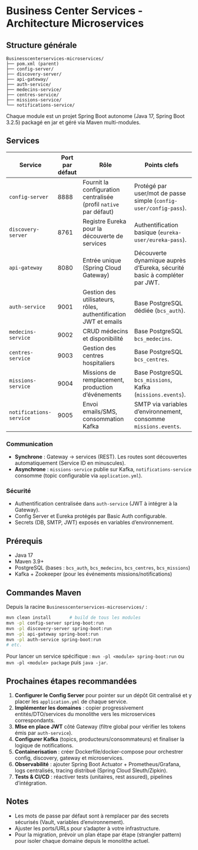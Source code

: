 # Business Center Services - Architecture Microservices

## Structure générale

```
Businesscenterservices-microservices/
├── pom.xml (parent)
├── config-server/
├── discovery-server/
├── api-gateway/
├── auth-service/
├── medecins-service/
├── centres-service/
├── missions-service/
└── notifications-service/
```

Chaque module est un projet Spring Boot autonome (Java 17, Spring Boot 3.2.5) packagé en jar et géré via Maven multi-modules.

## Services

| Service | Port par défaut | Rôle | Points clefs |
| --- | --- | --- | --- |
| `config-server` | 8888 | Fournit la configuration centralisée (profil `native` par défaut) | Protégé par user/mot de passe simple (`config-user/config-pass`). |
| `discovery-server` | 8761 | Registre Eureka pour la découverte de services | Authentification basique (`eureka-user/eureka-pass`). |
| `api-gateway` | 8080 | Entrée unique (Spring Cloud Gateway) | Découverte dynamique auprès d’Eureka, sécurité basic à compléter par JWT. |
| `auth-service` | 9001 | Gestion des utilisateurs, rôles, authentification JWT et emails | Base PostgreSQL dédiée (`bcs_auth`). |
| `medecins-service` | 9002 | CRUD médecins et disponibilité | Base PostgreSQL `bcs_medecins`. |
| `centres-service` | 9003 | Gestion des centres hospitaliers | Base PostgreSQL `bcs_centres`. |
| `missions-service` | 9004 | Missions de remplacement, production d’événements | Base PostgreSQL `bcs_missions`, Kafka (`missions.events`). |
| `notifications-service` | 9005 | Envoi emails/SMS, consommation Kafka | SMTP via variables d’environnement, consomme `missions.events`. |

### Communication
- **Synchrone** : Gateway → services (REST). Les routes sont découvertes automatiquement (Service ID en minuscules).
- **Asynchrone** : `missions-service` publie sur Kafka, `notifications-service` consomme (topic configurable via `application.yml`).

### Sécurité
- Authentification centralisée dans `auth-service` (JWT à intégrer à la Gateway).
- Config Server et Eureka protégés par Basic Auth configurable.
- Secrets (DB, SMTP, JWT) exposés en variables d’environnement.

## Prérequis
- Java 17
- Maven 3.9+
- PostgreSQL (bases : `bcs_auth`, `bcs_medecins`, `bcs_centres`, `bcs_missions`)
- Kafka + Zookeeper (pour les événements missions/notifications)

## Commandes Maven
Depuis la racine `Businesscenterservices-microservices/` :

```bash
mvn clean install       # build de tous les modules
mvn -pl config-server spring-boot:run
mvn -pl discovery-server spring-boot:run
mvn -pl api-gateway spring-boot:run
mvn -pl auth-service spring-boot:run
# etc.
```

Pour lancer un service spécifique : `mvn -pl <module> spring-boot:run` ou `mvn -pl <module> package` puis `java -jar`.

## Prochaines étapes recommandées
1. **Configurer le Config Server** pour pointer sur un dépôt Git centralisé et y placer les `application.yml` de chaque service.
2. **Implémenter les domaines** : copier progressivement entités/DTO/services du monolithe vers les microservices correspondants.
3. **MIse en place JWT** côté Gateway (filtre global pour vérifier les tokens émis par `auth-service`).
4. **Configurer Kafka** (topics, producteurs/consommateurs) et finaliser la logique de notifications.
5. **Containerisation** : créer Dockerfile/docker-compose pour orchestrer config, discovery, gateway et microservices.
6. **Observabilité** : ajouter Spring Boot Actuator + Prometheus/Grafana, logs centralisés, tracing distribué (Spring Cloud Sleuth/Zipkin).
7. **Tests & CI/CD** : réactiver tests (unitaires, rest assured), pipelines d’intégration.

## Notes
- Les mots de passe par défaut sont à remplacer par des secrets sécurisés (Vault, variables d’environnement).
- Ajuster les ports/URLs pour s’adapter à votre infrastructure.
- Pour la migration, prévoir un plan étape par étape (strangler pattern) pour isoler chaque domaine depuis le monolithe actuel.
